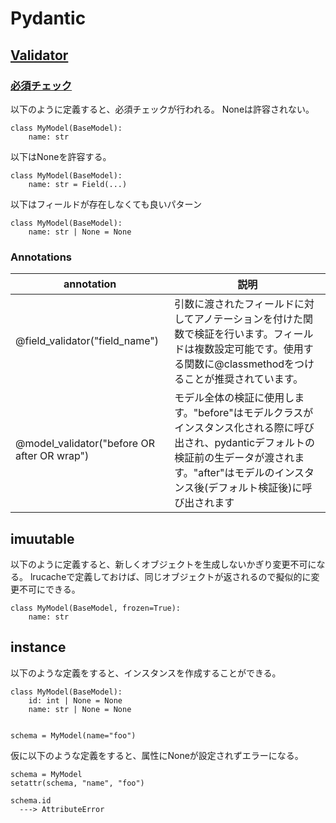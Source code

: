 # Pydantic

## [Validator](https://docs.pydantic.dev/latest/concepts/validators/#field-validators)

### [必須チェック](https://docs.pydantic.dev/latest/concepts/models/#required-fields)
以下のように定義すると、必須チェックが行われる。
Noneは許容されない。
```
class MyModel(BaseModel):
    name: str
```
以下はNoneを許容する。
```
class MyModel(BaseModel):
    name: str = Field(...)
```
以下はフィールドが存在しなくても良いパターン
```
class MyModel(BaseModel):
    name: str | None = None
```

### Annotations
|annotation|説明|
|-|-|
|@field_validator("field_name")|引数に渡されたフィールドに対してアノテーションを付けた関数で検証を行います。フィールドは複数設定可能です。使用する関数に@classmethodをつけることが推奨されています。|
|@model_validator("before OR after OR wrap")|モデル全体の検証に使用します。"before"はモデルクラスがインスタンス化される際に呼び出され、pydanticデフォルトの検証前の生データが渡されます。"after"はモデルのインスタンス後(デフォルト検証後)に呼び出されます|



## imuutable
以下のように定義すると、新しくオブジェクトを生成しないかぎり変更不可になる。
lrucacheで定義しておけば、同じオブジェクトが返されるので擬似的に変更不可にできる。
```
class MyModel(BaseModel, frozen=True):
    name: str
```

## instance

以下のような定義をすると、インスタンスを作成することができる。
```
class MyModel(BaseModel):
    id: int | None = None
    name: str | None = None


schema = MyModel(name="foo")
```

仮に以下のような定義をすると、属性にNoneが設定されずエラーになる。
```
schema = MyModel
setattr(schema, "name", "foo")

schema.id
  ---> AttributeError
```